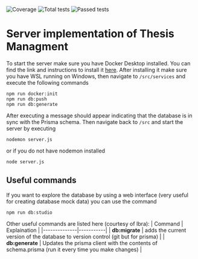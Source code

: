 ![Coverage](https://img.shields.io/badge/Coverage-42.48%25-red)
![Total tests](https://img.shields.io/badge/Total%20tests-109-green)
![Passed tests](https://img.shields.io/badge/Passed%20tests-2-red)

# Server implementation of Thesis Managment

To start the server make sure you have Docker Desktop installed. You can find the link and instructions to install it [here](https://www.docker.com/products/docker-desktop/). After installing it make sure you have WSL running on Windows, then navigate to <code>/src/services</code> and execute the following commands

```
npm run docker:init
npm run db:push
npm run db:generate
```

After executing a message should appear indicating that the database is in sync with the Prisma schema. Then navigate back to <code>/src</code> and start the server by executing

```
nodemon server.js
```

or if you do not have nodemon installed

```
node server.js
```

## Useful commands

If you want to explore the database by using a web interface (very useful for creating database mock data) you can use the command

```
npm run db:studio
```

Other useful commands are listed here (courtesy of Ibra):
| Command | Explaination |
|--------------|-----------|
| **db:migrate** | adds the current version of the database to version control (git but for prisma) |
| **db:generate** | Updates the prisma client with the contents of schema.prisma (run it every time you make changes) |
